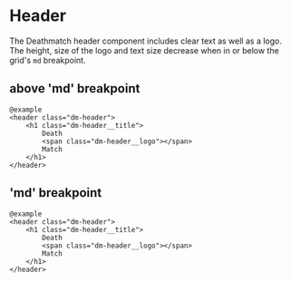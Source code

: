 # Header

The Deathmatch header component includes clear text as well as a logo. The height, size 
of the logo and text size decrease when in or below the grid's `md` breakpoint. 

## above 'md' breakpoint
    @example
    <header class="dm-header">
        <h1 class="dm-header__title">
            Death 
            <span class="dm-header__logo"></span>
            Match
        </h1>
    </header>
    
## 'md' breakpoint
    @example
    <header class="dm-header">
        <h1 class="dm-header__title">
            Death 
            <span class="dm-header__logo"></span>
            Match
        </h1>
    </header>